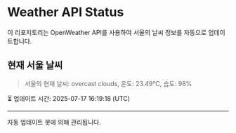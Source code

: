 
# Weather API Status

이 리포지토리는 OpenWeather API를 사용하여 서울의 날씨 정보를 자동으로 업데이트합니다.

## 현재 서울 날씨
> 서울의 현재 날씨: overcast clouds, 온도: 23.49°C, 습도: 98%

⏳ 업데이트 시간: 2025-07-17 16:19:18 (UTC)

---
자동 업데이트 봇에 의해 관리됩니다.
